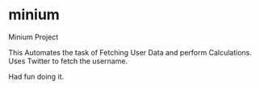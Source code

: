 # minium
Minium Project

This Automates the task of Fetching User Data and perform Calculations.
Uses Twitter to fetch the username.

Had fun doing it.
